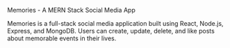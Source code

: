 Memories - A MERN Stack Social Media App

Memories is a full-stack social media application built using React, Node.js, Express, and MongoDB. 
Users can create, update, delete, and like posts about memorable events in their lives.

